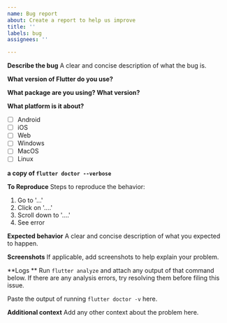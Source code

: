 ```yaml
---
name: Bug report
about: Create a report to help us improve
title: ''
labels: bug
assignees: ''

---
```


**Describe the bug**
A clear and concise description of what the bug is.

**What version of Flutter do you use?**

**What package are you using? What version?**

**What platform is it about?**
- [ ] Android
- [ ] iOS
- [ ] Web
- [ ] Windows
- [ ] MacOS
- [ ] Linux

**a copy of `flutter doctor --verbose`**

**To Reproduce**
Steps to reproduce the behavior:
1. Go to '...'
2. Click on '....'
3. Scroll down to '....'
4. See error

**Expected behavior**
A clear and concise description of what you expected to happen.

**Screenshots**
If applicable, add screenshots to help explain your problem.

**Logs **
Run `flutter analyze` and attach any output of that command below.
If there are any analysis errors, try resolving them before filing this issue.

Paste the output of running `flutter doctor -v` here.

**Additional context**
Add any other context about the problem here.
